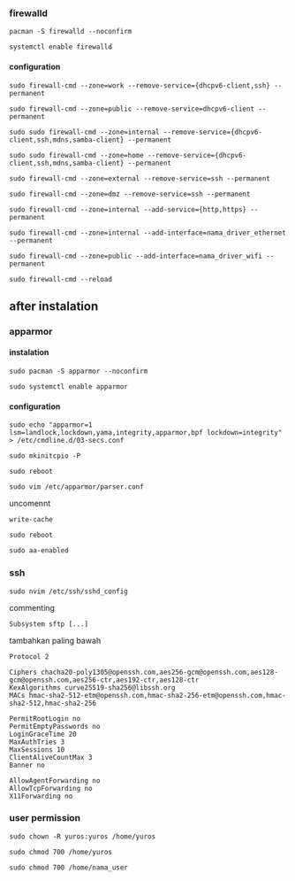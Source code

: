### firewalld

```
pacman -S firewalld --noconfirm
```

```
systemctl enable firewalld
```
#### configuration
```
sudo firewall-cmd --zone=work --remove-service={dhcpv6-client,ssh} --permanent
```
```
sudo firewall-cmd --zone=public --remove-service=dhcpv6-client --permanent
```
```
sudo sudo firewall-cmd --zone=internal --remove-service={dhcpv6-client,ssh,mdns,samba-client} --permanent
```
```
sudo sudo firewall-cmd --zone=home --remove-service={dhcpv6-client,ssh,mdns,samba-client} --permanent
```
```
sudo firewall-cmd --zone=external --remove-service=ssh --permanent
```
```
sudo firewall-cmd --zone=dmz --remove-service=ssh --permanent
```
```
sudo firewall-cmd --zone=internal --add-service={http,https} --permanent
```
```
sudo firewall-cmd --zone=internal --add-interface=nama_driver_ethernet --permanent
```
```
sudo firewall-cmd --zone=public --add-interface=nama_driver_wifi --permanent
```
```
sudo firewall-cmd --reload
```

## after instalation

### apparmor
#### instalation
```
sudo pacman -S apparmor --noconfirm
```
```
sudo systemctl enable apparmor
```
#### configuration
```
sudo echo "apparmor=1 lsm=landlock,lockdown,yama,integrity,apparmor,bpf lockdown=integrity" > /etc/cmdline.d/03-secs.conf
```
```
sudo mkinitcpio -P
```
```
sudo reboot
```
```
sudo vim /etc/apparmor/parser.conf
```
uncomennt
```
write-cache
```

```
sudo reboot
```
```
sudo aa-enabled
```
### ssh
```
sudo nvim /etc/ssh/sshd_config
```
commenting
```
Subsystem sftp [...]
```
tambahkan paling bawah
```
Protocol 2

Ciphers chacha20-poly1305@openssh.com,aes256-gcm@openssh.com,aes128-gcm@openssh.com,aes256-ctr,aes192-ctr,aes128-ctr
KexAlgorithms curve25519-sha256@libssh.org
MACs hmac-sha2-512-etm@openssh.com,hmac-sha2-256-etm@openssh.com,hmac-sha2-512,hmac-sha2-256

PermitRootLogin no
PermitEmptyPasswords no
LoginGraceTime 20
MaxAuthTries 3
MaxSessions 10
ClientAliveCountMax 3
Banner no

AllowAgentForwarding no
AllowTcpForwarding no
X11Forwarding no
```

### user permission
```
sudo chown -R yuros:yuros /home/yuros
```
```
sudo chmod 700 /home/yuros
```
```
sudo chmod 700 /home/nama_user
```
